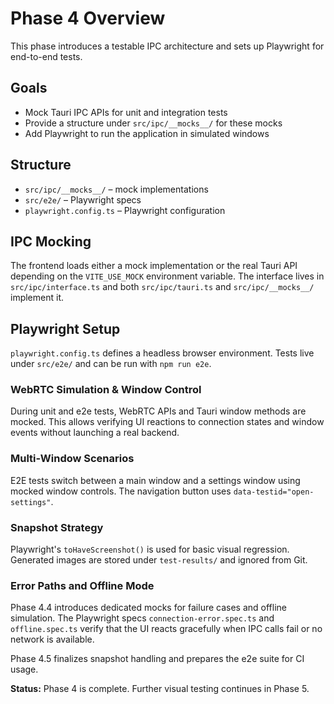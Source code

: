 # Phase 4 Overview

This phase introduces a testable IPC architecture and sets up Playwright for end-to-end tests.

## Goals
- Mock Tauri IPC APIs for unit and integration tests
- Provide a structure under `src/ipc/__mocks__/` for these mocks
- Add Playwright to run the application in simulated windows

## Structure
- `src/ipc/__mocks__/` – mock implementations
- `src/e2e/` – Playwright specs
- `playwright.config.ts` – Playwright configuration

## IPC Mocking
The frontend loads either a mock implementation or the real Tauri API depending on the `VITE_USE_MOCK` environment variable. The interface lives in `src/ipc/interface.ts` and both `src/ipc/tauri.ts` and `src/ipc/__mocks__/` implement it.

## Playwright Setup
`playwright.config.ts` defines a headless browser environment. Tests live under `src/e2e/` and can be run with `npm run e2e`.

### WebRTC Simulation & Window Control

During unit and e2e tests, WebRTC APIs and Tauri window methods are mocked. This allows verifying UI reactions to connection states and window events without launching a real backend.

### Multi-Window Scenarios

E2E tests switch between a main window and a settings window using mocked window
controls. The navigation button uses `data-testid="open-settings"`.

### Snapshot Strategy

Playwright's `toHaveScreenshot()` is used for basic visual regression. Generated
images are stored under `test-results/` and ignored from Git.

### Error Paths and Offline Mode

Phase 4.4 introduces dedicated mocks for failure cases and offline
simulation. The Playwright specs `connection-error.spec.ts` and
`offline.spec.ts` verify that the UI reacts gracefully when IPC calls fail or no
network is available.

Phase 4.5 finalizes snapshot handling and prepares the e2e suite for CI usage.

**Status:** Phase 4 is complete. Further visual testing continues in Phase 5.

